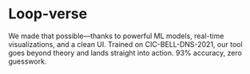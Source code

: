 # Loop-verse
We made that possible—thanks to powerful ML models, real-time visualizations, and a clean UI. Trained on CIC-BELL-DNS-2021, our tool goes beyond theory and lands straight into action. 93% accuracy, zero guesswork.
